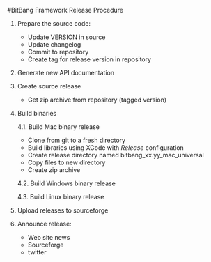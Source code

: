 #BitBang Framework Release Procedure

1. Prepare the source code:

    * Update VERSION in source
    * Update changelog
    * Commit to repository
    * Create tag for release version in repository

2. Generate new API documentation

3. Create source release
	* Get zip archive from repository (tagged version)

4. Build binaries

    4.1. Build Mac binary release

    * Clone from git to a fresh directory
    * Build libraries using XCode with *Release* configuration
    * Create release directory named bitbang_xx.yy_mac_universal
    * Copy files to new directory
    * Create zip archive

    4.2. Build Windows binary release

    4.3. Build Linux binary release

5. Upload releases to sourceforge

6. Announce release:

    * Web site news
    * Sourceforge
    * twitter
